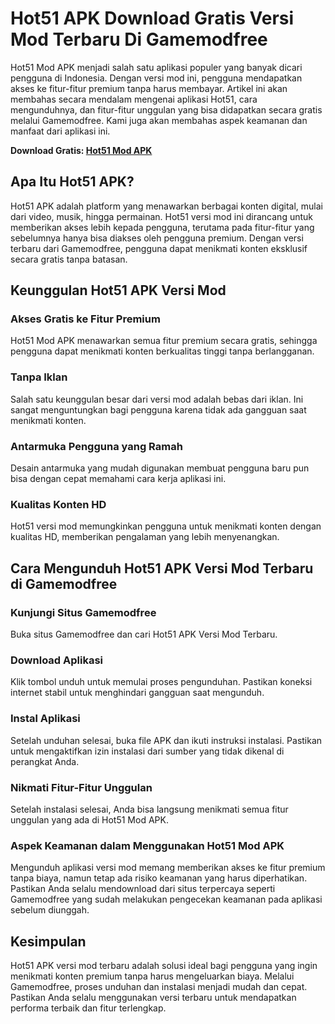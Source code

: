 # Hot51 APK Download Gratis Versi Mod Terbaru Di Gamemodfree

Hot51 Mod APK menjadi salah satu aplikasi populer yang banyak dicari pengguna di Indonesia. Dengan versi mod ini, pengguna mendapatkan akses ke fitur-fitur premium tanpa harus membayar. Artikel ini akan membahas secara mendalam mengenai aplikasi Hot51, cara mengunduhnya, dan fitur-fitur unggulan yang bisa didapatkan secara gratis melalui Gamemodfree. Kami juga akan membahas aspek keamanan dan manfaat dari aplikasi ini.

**Download Gratis: [Hot51 Mod APK](https://hot51-apk.gamemodfree.com)**

## Apa Itu Hot51 APK?
Hot51 APK adalah platform yang menawarkan berbagai konten digital, mulai dari video, musik, hingga permainan. Hot51 versi mod ini dirancang untuk memberikan akses lebih kepada pengguna, terutama pada fitur-fitur yang sebelumnya hanya bisa diakses oleh pengguna premium. Dengan versi terbaru dari Gamemodfree, pengguna dapat menikmati konten eksklusif secara gratis tanpa batasan.

## Keunggulan Hot51 APK Versi Mod
### Akses Gratis ke Fitur Premium
Hot51 Mod APK menawarkan semua fitur premium secara gratis, sehingga pengguna dapat menikmati konten berkualitas tinggi tanpa berlangganan.

### Tanpa Iklan
Salah satu keunggulan besar dari versi mod adalah bebas dari iklan. Ini sangat menguntungkan bagi pengguna karena tidak ada gangguan saat menikmati konten.

### Antarmuka Pengguna yang Ramah
Desain antarmuka yang mudah digunakan membuat pengguna baru pun bisa dengan cepat memahami cara kerja aplikasi ini.

### Kualitas Konten HD
Hot51 versi mod memungkinkan pengguna untuk menikmati konten dengan kualitas HD, memberikan pengalaman yang lebih menyenangkan.

## Cara Mengunduh Hot51 APK Versi Mod Terbaru di Gamemodfree
### Kunjungi Situs Gamemodfree
Buka situs Gamemodfree dan cari Hot51 APK Versi Mod Terbaru.

### Download Aplikasi
Klik tombol unduh untuk memulai proses pengunduhan. Pastikan koneksi internet stabil untuk menghindari gangguan saat mengunduh.

### Instal Aplikasi
Setelah unduhan selesai, buka file APK dan ikuti instruksi instalasi. Pastikan untuk mengaktifkan izin instalasi dari sumber yang tidak dikenal di perangkat Anda.

### Nikmati Fitur-Fitur Unggulan
Setelah instalasi selesai, Anda bisa langsung menikmati semua fitur unggulan yang ada di Hot51 Mod APK.

### Aspek Keamanan dalam Menggunakan Hot51 Mod APK
Mengunduh aplikasi versi mod memang memberikan akses ke fitur premium tanpa biaya, namun tetap ada risiko keamanan yang harus diperhatikan. Pastikan Anda selalu mendownload dari situs terpercaya seperti Gamemodfree yang sudah melakukan pengecekan keamanan pada aplikasi sebelum diunggah.

## Kesimpulan
Hot51 APK versi mod terbaru adalah solusi ideal bagi pengguna yang ingin menikmati konten premium tanpa harus mengeluarkan biaya. Melalui Gamemodfree, proses unduhan dan instalasi menjadi mudah dan cepat. Pastikan Anda selalu menggunakan versi terbaru untuk mendapatkan performa terbaik dan fitur terlengkap.
